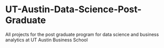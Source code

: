 # UT-Austin-Data-Science-Post-Graduate
All projects for the post graduate program for data science and business analytics at UT Austin Business School
